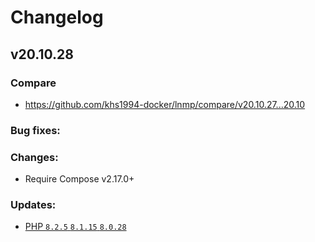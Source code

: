 # Changelog

## v20.10.28

### Compare

* https://github.com/khs1994-docker/lnmp/compare/v20.10.27...20.10

### Bug fixes:

### Changes:

* Require Compose v2.17.0+

### Updates:

* [PHP `8.2.5` `8.1.15` `8.0.28`](https://www.php.net/ChangeLog-8.php#8.1.15)
